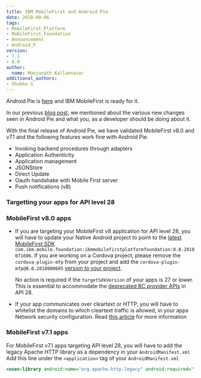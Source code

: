 ```yaml
---
title: IBM MobileFirst and Android Pie
date: 2018-08-06
tags:
- MobileFirst_Platform
- MobileFirst_Foundation
- Announcement
- Android_P
version:
- 7.1
- 8.0
author:
  name: Manjunath Kallannavar
additional_authors:
- Shubha S
---
```



Android Pie is [here](https://blog.google/products/android/introducing-android-9-pie/) and IBM MobileFirst is ready for it. 

In our previous [blog post](https://mobilefirstplatform.ibmcloud.com/blog/2018/07/05/mobilefirst-android-P/), we mentioned about the various new changes seen in Android Pie and what you, as a developer should be doing about it. 

With the final release of Android Pie, we have validated MobileFirst v8.0 and v7.1 and the following features work fine with Android Pie. 

* Invoking backend procedures through adapters
* Application Authenticity
* Application management
* JSONStore
* Direct Update
* Oauth handshake with Mobile First server 
* Push notifications (v8) 


### Targetting your apps for API level 28  

### MobileFirst v8.0 apps 

* If you are targeting your MobileFirst v8 application for API level 28, you will have to update your Native Android project to point to the [latest MobileFirst SDK](http://search.maven.org/#artifactdetails%7Ccom.ibm.mobile.foundation%7Cibmmobilefirstplatformfoundation%7C8.0.2018071606%7Caar) `com.ibm.mobile.foundation:ibmmobilefirstplatformfoundation:8.0.2018071606`. If you are working on a Cordova project, please remove the `cordova-plugin-mfp` from your project and add the `cordova-plugin-mfp@8.0.2018080605` [version to your project](https://www.npmjs.com/package/cordova-plugin-mfp).
	
	No action is required if the `targetSdkVersion` of your apps is 27 or lower. This is essential to accommodate the [deprecated BC provider APIs](https://android-developers.googleblog.com/2018/03/cryptography-changes-in-android-p.html) in API 28. 


* If your app communicates over cleartext or HTTP, you will have to whitelist the domains to which cleartext traffic is allowed, in your apps Network security configuration. Read [this article](https://android-developers.googleblog.com/2016/04/protecting-against-unintentional.html) for more information

### MobileFirst v7.1 apps 

For MobileFirst v7.1 apps targeting API level 28, you will have to add the legacy Apache HTTP library as a dependency in your `AndroidManifest.xml` 
Add this line under the `<application>` tag of your `AndroidManifest.xml` 
```xml
<uses-library android:name="org.apache.http.legacy" android:required="false"/>
```
